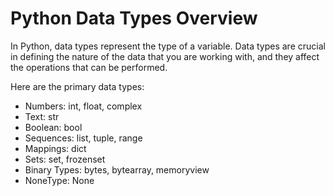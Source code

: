 # Python Data Types Overview
In Python, data types represent the type of a variable. Data types are crucial in defining the nature of the data that you are working with, and they affect the operations that can be performed.

Here are the primary data types:

- Numbers: int, float, complex
- Text: str
- Boolean: bool
- Sequences: list, tuple, range
- Mappings: dict
- Sets: set, frozenset
- Binary Types: bytes, bytearray, memoryview
- NoneType: None
